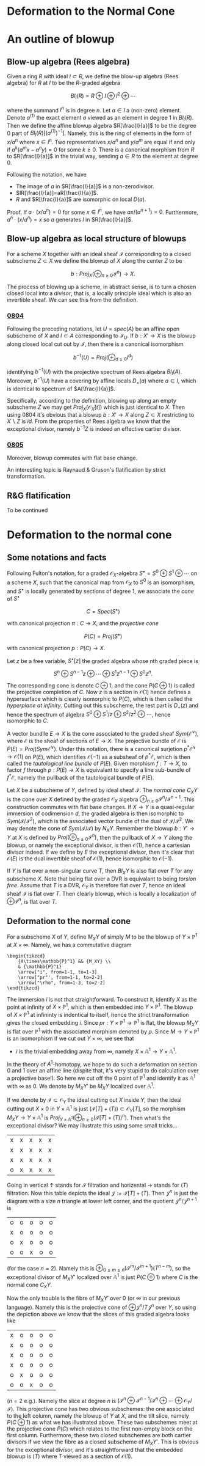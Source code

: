Deformation to the Normal Cone
===

# An outline of blowup

## Blow-up algebra (Rees algebra)

Given a ring $R$ with ideal $I\subset R$, we define the blow-up algebra (Rees algebra) for $R$ at $I$ to be the $R$-graded algebra

$$ Bl_I(R)=R\oplus I\oplus I^2\oplus\cdots $$

where the summand $I^n$ is in degree $n$. Let $a\in I$ a (non-zero) element. Denote $a^{(1)}$ the exact element $a$  viewed as an element in degree $1$ in $Bl_I(R)$. Then we define the affine blowup algebra $R[\frac{I}{a}]$ to be the degree $0$ part of $Bl_I(R)[(a^{(1)})^{-1}]$. Namely, this is the ring of elements in the form of $x/a^n$ where $x\in I^n$. Two representatives $x/a^n$ and $y/a^m$ are equal if and only if $a^k(a^mx-a^ny)=0$ for some $k\geq 0$. There is a canonical morphism from $R$ to $R[\frac{I}{a}]$ in the trivial way, sending $a\in R$ to the element at degree $0$.

Following the notation, we have

- The image of $a$ in $R[\frac{I}{a}]$ is a non-zerodivisor.
- $IR[\frac{I}{a}]=aR[\frac{I}{a}]$.
- $R$ and $R[\frac{I}{a}]$ are isomorphic on local $D(a)$.

Proof. If $a\cdot(x/a^n)=0$ for some $x\in I^n$, we have $ax/(a^{n+1})=0$. Furthermore, $a^n\cdot(x/a^n)=x$ so $a$ generates $I$ in $R[\frac{I}{a}]$.



## Blow-up algebra as local structure of blowups

For a scheme $X$ together with an ideal sheaf $\mathcal{I}$ corresponding to a closed subscheme $Z\subset X$ we define the blowup of $X$ along the center $Z$ to be

$$ b:Proj_X(\oplus_{n\geq 0}\mathcal{I}^n)\rightarrow X. $$

The process of blowing up a scheme, in abstract sense, is to turn a chosen closed local into a *divisor*, that is, a locally principle ideal which is also an invertible sheaf. We can see this from the definition.

### [0804](https://stacks.math.columbia.edu/tag/0804)
Following the preceding notations, let $U=spec(A)$ be an affine open subscheme of $X$ and $I\subset A$ corresponding to $\mathcal{I}_U$. If $b:X'\rightarrow X$ is the blowup along closed local cut out by $\mathcal{I}$, then there is a canonical isomorphism

$$ b^{-1}(U)=Proj(\oplus_{d\geq 0}I^d) $$

identifying $b^{-1}(U)$ with the projective spectrum of Rees algebra $Bl_I(A)$. Moreover, $b^{-1}(U)$ have a covering by affine locals $D_+(a)$ where $a\in I$, which is identical to spectrum of $A[\frac{I}{a}]$. 

Specifically, according to the definition, blowing up along an empty subscheme $Z$ we may get $Proj_X(\mathcal{O}_X[t])$ which is just identical to $X$. Then using 0804 it's obvious that a blowup $b:X'\rightarrow X$ along $Z\subset X$ restricting to $X\backslash Z$ is $id$. From the properties of Rees algebra we know that the exceptional divisor, namely $b^{-1}Z$ is indeed an effective cartier divisor. 

### [0805](https://stacks.math.columbia.edu/tag/0805)
Moreover, blowup commutes with flat base change.

An interesting topic is Raynaud & Gruson's flatification by strict transformation. 

## R&G flatification
To be continued

# Deformation to the normal cone

## Some notations and facts

Following Fulton's notation, for a graded $\mathcal{O}_X$-algebra $S^\bullet=S^0\oplus S^1\oplus\cdots$ on a scheme $X$, such that the canonical map from $\mathcal{O}_X$ to $S^0$ is an isomorphism, and $S^\bullet$ is locally generated by sections of degree $1$, we associate the *cone* of $S^\bullet$

$$ C=Spec(S^\bullet) $$
 
with canonical projection $\pi:C\rightarrow X$, and the *projective cone*

$$ P(C)=Proj(S^\bullet) $$

with canonical projection $p:P(C)\rightarrow X$. 

Let $z$ be a free variable, $S^\bullet[z]$ the graded algebra whose nth graded piece is

$$ S^n\oplus S^{n-1}z\oplus\cdots\oplus S^1z^{n-1}\oplus S^0z^n. $$

The corresponding cone is denote $C\oplus 1$, and the cone $P(C\oplus 1)$ is called the projective completion of $C$. Now $z$ is a section in $\mathcal{O}(1)$ hence defines a hypersurface which is clearly isomorphic to $P(C)$, which is then called the *hyperplane at infinity*. Cutting out this subscheme, the rest part is $D_+(z)$ and hence the spectrum of algebra $S^0\oplus S^1/z\oplus S^2/z^2\oplus\cdots$, hence isomorphic to $C$. 

A vector bundlle $E\rightarrow X$ is the cone associated to the graded sheaf $Sym(\mathcal{E}^\vee)$, where $\mathcal{E}$ is the sheaf of sections of $E\rightarrow X$. The projective bundle of $\mathcal{E}$ is $P(E)=Proj(Sym\mathcal{E}^\vee)$. Under this notation, there is a canonical surjetion $p^*\mathcal{E}^\vee\rightarrow\mathcal{O}(1)$ on $P(E)$, which identifies $\mathcal{O}(-1)$ as a subsheaf of $p^*\mathcal{E}$, which is then called the *tautological line bundle* of $P(E)$. Given morphism $f:T\rightarrow X$, to factor $f$ through $p:P(E)\rightarrow X$ is equivalant to specify a line sub-bundle of $f^*\mathcal{E}$, namely the pullback of the tautological bundle of $P(E)$. 

Let $X$ be a subscheme of $Y$, defined by ideal sheaf $\mathcal{I}$. The *normal cone* $C_XY$ is the cone over $X$ defined by the graded $\mathcal{O}_X$ algebra $\oplus_{n\geq 0}\mathcal{I}^n/\mathcal{I}^{n+1}$. This construction commutes with flat base changes. If $X\rightarrow Y$ is a quasi-regular immersion of codimension $d$, the graded algebra is then isomorphic to $Sym(\mathcal{I}/\mathcal{I}^2)$, which is the associated vector bundle of the dual of $\mathcal{I}/\mathcal{I}^2$. We may denote the cone of $Sym(\mathcal{I}/\mathcal{I})$ by $N_XY$. Remember the blowup $b:Y'\rightarrow Y$ at $X$ is defined by $Proj(\oplus_{n\geq 0}\mathcal{I}^n)$, then the pullback of $X\rightarrow Y$ along the blowup, or namely the exceptional divisor, is then $\mathcal{O}(1)$, hence a cartesian divisor indeed. If we define by $E$ the exceptional divisor, then it's clear that $\mathcal{O}(E)$ is the dual invertible sheaf of $\mathcal{O}(1)$, hence isomorphic to $\mathcal{O}(-1)$.

If $Y$ is flat over a non-singular curve $T$, then $Bl_XY$ is also flat over $T$ for any subscheme $X$. Note that being flat over a DVR is equivalant to being *torsion free*. Assume that $T$ is a DVR, $\mathcal{O}_Y$ is therefore flat over $T$, hence an ideal sheaf $\mathcal{I}$ is flat over $T$. Then clearly blowup, which is locally a localization of $\oplus\mathcal{I}^n$, is flat over $T$.

## Deformation to the normal cone

For a subscheme $X$ of $Y$, define $M_XY$ of simply $M$ to be the blowup of $Y\times\mathbb{P}^1$ at $X\times\infty$. Namely, we has a commutative diagram 

```rawlatex
\begin{tikzcd}
	{X\times\mathbb{P}^1} && {M_XY} \\
	& {\mathbb{P}^1}
	\arrow["i", from=1-1, to=1-3]
	\arrow["pr"', from=1-1, to=2-2]
	\arrow["\rho", from=1-3, to=2-2]
\end{tikzcd}
```

The immersion $i$ is not that straightforward. To construct it, identify $X$ as the point at infinity of $X\times\mathbb{P}^1$, which is then embedded into $Y\times\mathbb{P}^1$. The blowup of $X\times\mathbb{P}^1$ at infininty is indentical to itself, hence the strict transformation gives the closed embedding $i$. Since $pr:Y\times\mathbb{P}^1\rightarrow\mathbb{P}^1$ is flat, the blowup $M_XY$ is flat over $\mathbb{P}^1$ with the associated morphism denoted by $\rho$. Since $M\rightarrow Y\times\mathbb{P}^1$ is an isomorphism if we cut out $Y\times\infty$, we see that

- $i$ is the trivial embedding away from $\infty$, namely $X\times\mathbb{A}^1\rightarrow Y\times\mathbb{A}^1$.

<!--
Now we investigate the structure over $\infty$. If we denote by $C$ the normal cone $C_XY$, the normal cone of $X\times\infty$ in $Y\times\mathbb{P}^1$ is $C\oplus 1$, therefore the exceptionh divisor of $M_XY$ is $P(C\oplus 1)$. Also view $Y'$, the blowup of $Y$ at $X$, as a closed subscheme of $M_XY$ via the embedding

```rawlatex
\begin{tikzcd}
	X\times\infty & Y\times\infty & {Y\times\mathbb{P}^1}
	\arrow[hook, from=1-1, to=1-2]
	\arrow[hook, from=1-2, to=1-3]
\end{tikzcd}
```

then the statement

- Over $\infty$, the divisor $M_\infty=\rho^{-1}(\infty)$ is the sum of two effective Cartier divisors $P(C\oplus 1)+Y'$

*should* holds. To see this we may check locally, 
-->

In the theory of $A^1$-homotopy, we hope to do such a deformation on section $0$ and $1$ over an affine line (dispite that, it's very stupid to do calculation over a projective base!). So here we cut off the $0$ point of $\mathbb{P}^1$ and identify it as $\mathbb{A}^1$ with $\infty$ as $0$. We denote by $M_XY'$ be $M_XY$ localized over $\mathbb{A}^1$.

If we denote by $\mathcal{I}\subset\mathcal{O}_Y$ the ideal cutting out $X$ inside $Y$, then the ideal cutting out $X\times 0$ in $Y\times\mathbb{A}^1$ is just $(\mathcal{I}[T]+(T))\subset\mathcal{O}_Y[T]$, so the morphism $M_XY\rightarrow Y\times\mathbb{A}^1$ is $Proj_{Y\times\mathbb{A}^1}(\oplus_{n\geq 0}(\mathcal{I}[T]+(T))^n)$. Then what's the exceptional divisor? We may illustrate this using some small tricks...

|   |   |   |   |   |
|---|---|---|---|---|
| x | x | x | x | x |
| x | x | x | x | x |
| x | x | x | x | x |
| o | x | x | x | x |

Going in vertical $\uparrow$ stands for $\mathcal{I}$ filtration and horizental $\rightarrow$ stands for $(T)$ filtration. Now this table depicts the ideal $\mathcal{J}:=\mathcal{I}[T]+(T)$. Then $\mathcal{J}^n$ is just the diagram with a size $n$ triangle at lower left corner, and the quotient $\mathcal{J}^n/\mathcal{J}^{n+1}$ is 

|   |   |   |   |   |
|---|---|---|---|---|
| o | o | o | o | o |
| x | o | o | o | o |
| o | x | o | o | o |
| o | o | x | o | o |

(for the case $n=2$). Namely this is $\oplus_{0\leq m\leq n}(\mathcal{I}^m/\mathcal{I}^{m+1})(T^{n-m})$, so the exceptional divisor of $M_XY'$ localized over $\mathbb{A}^1$ is just $P(C\oplus 1)$ where $C$ is the normal cone $C_XY$.

Now the only trouble is the fibre of $M_XY'$ over $0$ (or $\infty$ in our previous language). Namely this is the projective cone of $\oplus\mathcal{J}^n/T\mathcal{J}^n$ over $Y$, so using the depiction above we know that the slices of this graded algebra looks like


|   |   |   |   |   |
|---|---|---|---|---|
| x | o | o | o | o |
| x | o | o | o | o |
| x | o | o | o | o |
| x | o | o | o | o |
| o | x | o | o | o |
| o | o | x | o | o |

($n=2$ e.g.). Namely the slice at degree $n$ is $(\mathcal{I}^n\oplus\mathcal{I}^{n-1}/\mathcal{I}^n\oplus\cdots\oplus\mathcal{O}_Y/\mathcal{I})$. This projective cone has two obvious subschemes: the one associated to the left column, namely the blowup of $Y$ at $X$, and the tilt slice, namely $P(C\oplus 1)$ as what we has illustrated above. These two subschemes meet at the projective cone $P(C)$ which relates to the first non-empty block on the first column. Furthermore, these two closed subschemes are both cartier divisors if we view the fibre as a closed subscheme of $M_XY'$. This is obvious for the exceptional divisor, and it's straightforward that the embedded blowup is $(T)$ where $T$ viewed as a section of $\mathcal{O}(1)$.

